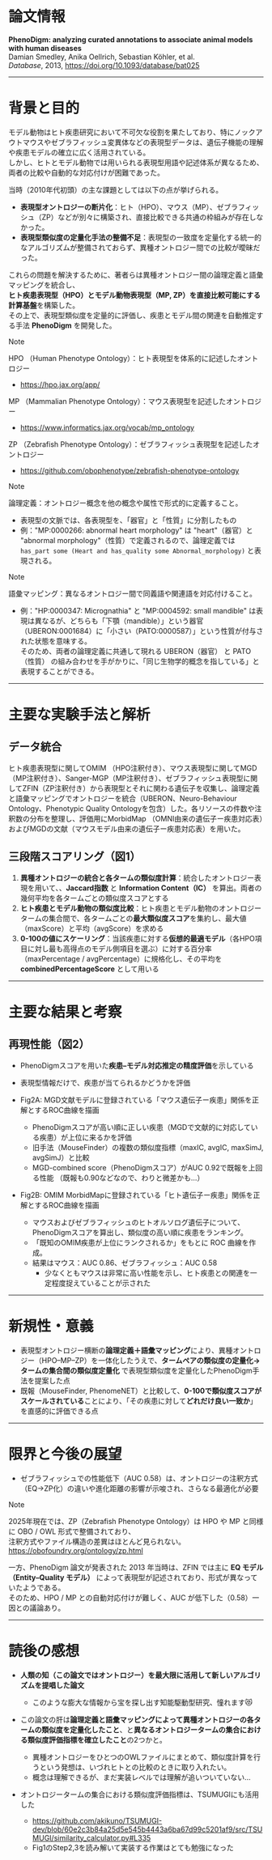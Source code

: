 # 論文情報
**PhenoDigm: analyzing curated annotations to associate animal models with human diseases**  
Damian Smedley, Anika Oellrich, Sebastian Köhler, et al.  
*Database*, 2013, https://doi.org/10.1093/database/bat025

---

# 背景と目的

モデル動物はヒト疾患研究において不可欠な役割を果たしており、特にノックアウトマウスやゼブラフィッシュ変異体などの表現型データは、遺伝子機能の理解や疾患モデルの確立に広く活用されている。  
しかし、ヒトとモデル動物では用いられる表現型用語や記述体系が異なるため、両者の比較や自動的な対応付けが困難であった。  

当時（2010年代初頭）の主な課題としては以下の点が挙げられる。  
- **表現型オントロジーの断片化**：ヒト（HPO）、マウス（MP）、ゼブラフィッシュ（ZP）などが別々に構築され、直接比較できる共通の枠組みが存在しなかった。  
- **表現型類似度の定量化手法の整備不足**：表現型の一致度を定量化する統一的なアルゴリズムが整備されておらず、異種オントロジー間での比較が曖昧だった。  

これらの問題を解決するために、著者らは異種オントロジー間の論理定義と語彙マッピングを統合し、  
**ヒト疾患表現型（HPO）とモデル動物表現型（MP, ZP）を直接比較可能にする計算基盤**を構築した。  
その上で、表現型類似度を定量的に評価し、疾患とモデル間の関連を自動推定する手法 **PhenoDigm** を開発した。  

> [!NOTE]
> HPO （Human Phenotype Ontology）：ヒト表現型を体系的に記述したオントロジー  
> - https://hpo.jax.org/app/  
> 
> MP （Mammalian Phenotype Ontology）：マウス表現型を記述したオントロジー  
> - https://www.informatics.jax.org/vocab/mp_ontology  
> 
> ZP （Zebrafish Phenotype Ontology）：ゼブラフィッシュ表現型を記述したオントロジー  
> - https://github.com/obophenotype/zebrafish-phenotype-ontology


>[!NOTE]
> 論理定義：オントロジー概念を他の概念や属性で形式的に定義すること。  
> - 表現型の文脈では、各表現型を、「器官」と「性質」に分割したもの
> - 例："MP:0000266: abnormal heart morphology" は "heart"（器官）と "abnormal morphology"（性質）で定義されるので、論理定義では`has_part some (Heart and has_quality some Abnormal_morphology)` と表現される。  

>[!NOTE]
> 語彙マッピング：異なるオントロジー間で同義語や関連語を対応付けること。  
> - 例："HP:0000347: Micrognathia" と "MP:0004592: small mandible" は表現は異なるが、どちらも「下顎（mandible）」という器官（UBERON:0001684）に「小さい（PATO:0000587）」という性質が付与された状態を意味する。  
> そのため、両者の論理定義に共通して現れる UBERON（器官） と PATO（性質） の組み合わせを手がかりに、「同じ生物学的概念を指している」と表現することができる。  

---

# 主要な実験手法と解析

## データ統合

ヒト疾患表現型に関してOMIM （HPO注釈付き）、マウス表現型に関してMGD （MP注釈付き）、Sanger-MGP（MP注釈付き）、ゼブラフィッシュ表現型に関してZFIN（ZP注釈付き）から表現型とそれに関わる遺伝子を収集し、論理定義と語彙マッピングでオントロジーを統合（UBERON、Neuro-Behaviour Ontology、Phenotypic Quality Ontologyを包含）した。各リソースの件数や注釈数の分布を整理し、評価用にMorbidMap （OMNI由来の遺伝子ー疾患対応表）およびMGDの文献（マウスモデル由来の遺伝子ー疾患対応表）を用いた。

## 三段階スコアリング（図1）

1. **異種オントロジーの統合と各タームの類似度計算**：統合したオントロジー表現を用いて、、**Jaccard指数** と **Information Content（IC）** を算出。両者の幾何平均を各タームごとの類似度スコアとする  
2. **ヒト疾患とモデル動物の類似度比較**：ヒト疾患とモデル動物のオントロジータームの集合間で、各タームごとの**最大類似度スコア**を集約し、最大値（maxScore）と平均（avgScore）を求める  
3. **0-100の値にスケーリング**：当該疾患に対する**仮想的最適モデル**（各HPO項目に対し最も高得点のモデル側項目を選ぶ）に対する百分率（maxPercentage / avgPercentage）に規格化し、その平均を **combinedPercentageScore** として用いる  

---

# 主要な結果と考察

## 再現性能（図2）

- PhenoDigmスコアを用いた**疾患–モデル対応推定の精度評価**を示している

- 表現型情報だけで、疾患が当てられるかどうかを評価

- Fig2A: MGD文献モデルに登録されている「マウス遺伝子ー疾患」関係を正解とするROC曲線を描画
  - PhenoDigmスコアが高い順に正しい疾患（MGDで文献的に対応している疾患）が上位に来るかを評価
  - 旧手法（MouseFinder）の複数の類似度指標（maxIC, avgIC, maxSimJ, avgSimJ）と比較
  - MGD-combined score（PhenoDigmスコア）がAUC 0.92で既報を上回る性能 （既報も0.90などなので、わりと微差かも…）

- Fig2B: OMIM MorbidMapに登録されている「ヒト遺伝子ー疾患」関係を正解とするROC曲線を描画
  - マウスおよびゼブラフィッシュのヒトオルソログ遺伝子について、PhenoDigmスコアを算出し、類似度の高い順に疾患をランキング。
  - 「既知のOMIM疾患が上位にランクされるか」をもとに ROC 曲線を作成。
  - 結果はマウス：AUC 0.86、ゼブラフィッシュ：AUC 0.58
    - 少なくともマウスは非常に高い性能を示し、ヒト疾患との関連を一定程度捉えていることが示された

---

# 新規性・意義

- 表現型オントロジー横断の**論理定義＋語彙マッピング**により、異種オントロジー（HPO–MP–ZP）を一体化したうえで、**タームペアの類似度の定量化→ タームの集合間の類似度定量化** で表現型類似度を定量化したPhenoDigm手法を提案した点  
- 既報（MouseFinder, PhenomeNET）と比較して、**0-100で類似度スコアがスケールされている**ことにより、「その疾患に対して**どれだけ良い一致か**」を直感的に評価できる点  

---

# 限界と今後の展望

- ゼブラフィッシュでの性能低下（AUC 0.58）は、オントロジーの注釈方式（EQ→ZP化）の違いや進化距離の影響が示唆され、さらなる最適化が必要  

>[!NOTE]
> 2025年現在では、ZP（Zebrafish Phenotype Ontology）は HPO や MP と同様に OBO / OWL 形式で整備されており、  
> 注釈方式やファイル構造の差異はほとんど見られない。  
> https://obofoundry.org/ontology/zp.html  
> 
> 一方、PhenoDigm 論文が発表された 2013 年当時は、ZFIN では主に **EQ モデル（Entity–Quality モデル）** によって表現型が記述されており、形式が異なっていたようである。  
> そのため、HPO / MP との自動対応付けが難しく、AUC が低下した（0.58）一因との議論あり。  

---

# 読後の感想

- **人類の知（この論文ではオントロジー）を最大限に活用して新しいアルゴリズムを提唱した論文**
  - このような膨大な情報から宝を探し出す知能駆動型研究、憧れます😻

- この論文の肝は**論理定義と語彙マッピングによって異種オントロジーの各タームの類似度を定量化したこと**、と**異なるオントロジータームの集合における類似度評価指標を確立したこと**の2つかと。
  - 異種オントロジーをひとつのOWLファイルにまとめて、類似度計算を行うという発想は、いづれヒトとの比較のときに取り入れたい。
  - 概念は理解できるが、まだ実装レベルでは理解が追いついていない…

- オントロジータームの集合における類似度評価指標は、TSUMUGIにも活用した
  - https://github.com/akikuno/TSUMUGI-dev/blob/60e2c3b84a25d5e545b4443a6ba67d99c5201af9/src/TSUMUGI/similarity_calculator.py#L335
  - Fig1のStep2,3を読み解いて実装する作業はとても勉強になった

